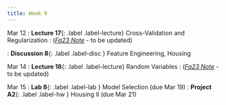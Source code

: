 ```yaml
---
title: Week 9
---
```



Mar 12
: **Lecture 17**{: .label .label-lecture} Cross-Validation and Regularization
    : ([*Fa23 Note*](https://ds100.org/fa23-course-notes/cv_regularization/cv_reg.html) - to be updated)

: **Discussion 8**{: .label .label-disc } Feature Engineering, Housing

Mar 14
: **Lecture 18**{: .label .label-lecture} Random Variables
    : ([*Fa23 Note*](https://ds100.org/fa23-course-notes/probability_1/probability_1.html) - to be updated)


Mar 15
: **Lab 8**{: .label .label-lab }  Model Selection (due Mar 19)
: **Project A2**{: .label .label-hw } Housing II (due Mar 21)